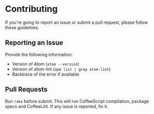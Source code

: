 # Contributing

If you're going to report an issue or submit a pull request, please follow these guidelines.

## Reporting an Issue

Provide the following information:

* Version of Atom (`atom --version`)
* Version of atom-lint (`apm list | grep atom-lint`)
* Backtrace of the error if available

## Pull Requests

Run `rake` before submit.
This will run CoffeeScript compilation, package specs and CoffeeLint.
If any issue is reported, fix it.
